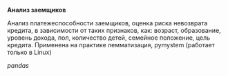  <a class="anchor" >  **Анализ заемщиков** 

Анализ платежеспособности заемщиков, оценка риска невозврата кредита, в зависимости от таких признаков, как: возраст, образование, уровень дохода, пол, количество детей,
семейное  положение, цель кредита. Применена на практике лемматизация, pymystem (работает только в Linux)

*pandas*
